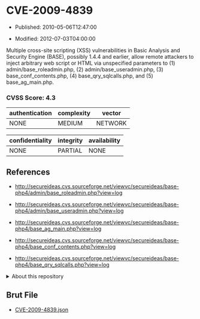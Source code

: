# CVE-2009-4839

- Published: 2010-05-06T12:47:00

- Modified: 2012-07-03T04:00:00

Multiple cross-site scripting (XSS) vulnerabilities in Basic Analysis and Security Engine (BASE), possibly 1.4.4 and earlier, allow remote attackers to inject arbitrary web script or HTML via unspecified parameters to (1) admin/base_roleadmin.php, (2) admin/base_useradmin.php, (3) base_conf_contents.php, (4) base_qry_sqlcalls.php, and (5) base_ag_main.php.

### CVSS Score: **4.3**

| authentication | complexity | vector |
| --- | --- | --- |
| NONE | MEDIUM | NETWORK |

| confidentiality | integrity | availability |
| --- | --- | --- |
| NONE | PARTIAL | NONE |

## References

* http://secureideas.cvs.sourceforge.net/viewvc/secureideas/base-php4/admin/base_roleadmin.php?view=log

* http://secureideas.cvs.sourceforge.net/viewvc/secureideas/base-php4/admin/base_useradmin.php?view=log

* http://secureideas.cvs.sourceforge.net/viewvc/secureideas/base-php4/base_ag_main.php?view=log

* http://secureideas.cvs.sourceforge.net/viewvc/secureideas/base-php4/base_conf_contents.php?view=log

* http://secureideas.cvs.sourceforge.net/viewvc/secureideas/base-php4/base_qry_sqlcalls.php?view=log

<details>
<summary>About this repository</summary> 

  This repository is part of the project [Live Hack CVE](https://github.com/Live-Hack-CVE). Main website can be found [www.live-hack.org](https://www.live-hack.org) 
  
  Made by [Sn0wAlice](https://github.com/Sn0wAlice) for the people that care about security and need to have a feed of the latest CVEs. Hope you enjoy it, don't forget to star the repo and follow me on [Twitter](https://twitter.com/Sn0wAlice) and [Github](https://github.com/Sn0wAlice). And that is my [personnal website](https://www.alice-snow.me/)

  - [Home Page](https://github.com/Live-Hack-CVE)
  - [Framework](https://github.com/Live-Hack-CVE/cve-framework)
  - [CVE database](https://github.com/Live-Hack-CVE/full_database)
  - [Changelog](https://github.com/Live-Hack-CVE/Changelog)
</details>

## Brut File

* [CVE-2009-4839.json](https://raw.githubusercontent.com/Live-Hack-CVE/full_database/main/cves/2009/CVE-2009-4839.json)

